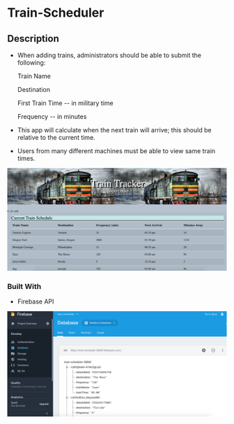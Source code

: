 # Train-Scheduler

## Description

* When adding trains, administrators should be able to submit the following:

  Train Name

  Destination

  First Train Time -- in military time

  Frequency -- in minutes

* This app will calculate when the next train will arrive; this should be relative to the current time.

* Users from many different machines must be able to view same train times.

![Website Screenshot](assets/images/trainscheduler.png)

### Built With

* Firebase API

![Firebase Screenshot](assets/images/trainfirebase.png)
